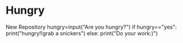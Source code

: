 # Hungry
New Repository
hungry=input("Are you hungry?")
if hungry=="yes":
 print("hungry!!grab a snickers")
else:
 print("Do your work:)")
